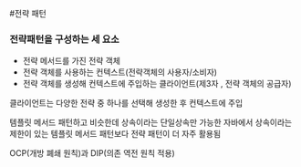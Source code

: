 #전략 패턴
### 전략패턴을 구성하는 세 요소
- 전략 메서드를 가진 전략 객체
- 전략 객체를 사용하는 컨텍스트(전략객체의 사용자/소비자)
- 전략 객체를 생성해 컨텍스트에 주입하는 클라이언트(제3자 , 전략 객체의 공급자)


클라이언트는 다양한 전략 중 하나를 선택해 생성한 후 컨텍스트에 주입

템플릿 메서드 패턴하고 비슷한데 상속이라는 단일상속만 가능한 자바에서 상속이라는
제한이 있는 템플릿 메서드 패턴보다 전략 패턴이 더 자주 활용됨

OCP(개방 폐쇄 원칙)과 DIP(의존 역전 원칙 적용)

